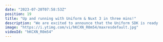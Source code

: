 ```yaml
---
date: "2023-07-20T07:58:53Z"
position: 19
title: "Up and running with Uniform & Nuxt 3 in three mins!"
description: "We are excited to announce that the Uniform SDK is ready for Vue 3 and Nuxt 3. Today's ever-expanding landscape of headless products demands that developers somehow connect them all. Wouldn't it be cool if you had one SDK that takes care of connecting up these different APIs? Uniform is a new category of product. It lets you take control of your stack, so creating composable architecture becomes a breeze! \n\nIt enables content editors to drag and drop content from headless sources to create page compositions. Without the help of developers, they can add or remove integrations, do an A/B test or personalize across multiple headless products. Want to change up your CMS? The front end stays the same. You can retrieve a page composition through an SDK function, query, and map data as you prefer, and pass it as props to your components. It works with SSG, SSR, Edge functions, and everything in between.\n\nBlog: https://uniform.dev/blogs/uniforms-latest-sdk-fully-supports-vue-3-and-nuxt-3\nGet a free account: https://uniform.dev/free\nJoin our Discord: https://uniform.to/discord"
image: "https://i.ytimg.com/vi/hKCXN_R0m54/maxresdefault.jpg"
videoId: "hKCXN_R0m54"
---
```


